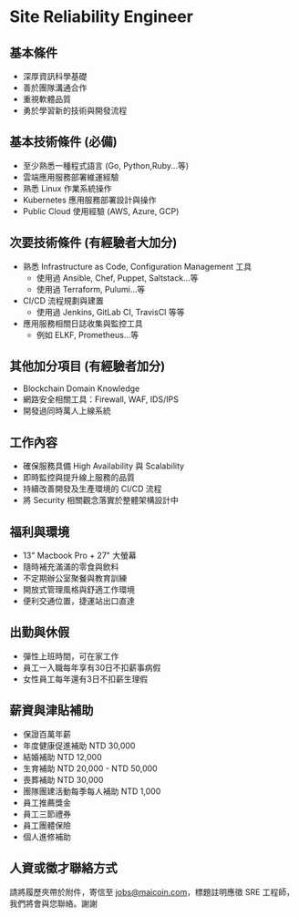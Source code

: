 # Site Reliability Engineer

## 基本條件

* 深厚資訊科學基礎
* 善於團隊溝通合作
* 重視軟體品質
* 勇於學習新的技術與開發流程

## 基本技術條件 (必備)

* 至少熟悉一種程式語言 (Go, Python,Ruby...等)
* 雲端應用服務部署維運經驗
* 熟悉 Linux 作業系統操作
* Kubernetes 應用服務部署設計與操作
* Public Cloud 使用經驗 (AWS, Azure, GCP)

## 次要技術條件 (有經驗者大加分)

* 熟悉 Infrastructure as Code, Configuration Management 工具
    * 使用過 Ansible, Chef, Puppet, Saltstack...等
    * 使用過 Terraform, Pulumi...等
* CI/CD 流程規劃與建置
    * 使用過 Jenkins, GitLab CI, TravisCI 等等
* 應用服務相關日誌收集與監控工具
    * 例如 ELKF, Prometheus...等

## 其他加分項目 (有經驗者加分)

* Blockchain Domain Knowledge
* 網路安全相關工具：Firewall, WAF, IDS/IPS
* 開發過同時萬人上線系統

## 工作內容

* 確保服務具備 High Availability 與 Scalability
* 即時監控與提升線上服務的品質
* 持續改善開發及生產環境的 CI/CD 流程
* 將 Security 相關觀念落實於整體架構設計中 

## 福利與環境

* 13" Macbook Pro + 27" 大螢幕
* 隨時補充滿滿的零食與飲料
* 不定期辦公室聚餐與教育訓練
* 開放式管理風格與舒適工作環境
* 便利交通位置，捷運站出口直達

## 出勤與休假

* 彈性上班時間，可在家工作
* 員工一入職每年享有30日不扣薪事病假
* 女性員工每年還有3日不扣薪生理假

## 薪資與津貼補助

* 保證百萬年薪
* 年度健康促進補助 NTD 30,000
* 結婚補助 NTD 12,000
* 生育補助 NTD 20,000 - NTD 50,000
* 喪葬補助 NTD 30,000
* 團隊團建活動每季每人補助 NTD 1,000
* 員工推薦獎金
* 員工三節禮券
* 員工團體保險
* 個人進修補助

## 人資或徵才聯絡方式

請將履歷夾帶於附件，寄信至 jobs@maicoin.com，標題註明應徵 SRE 工程師，
我們將會與您聯絡。謝謝
